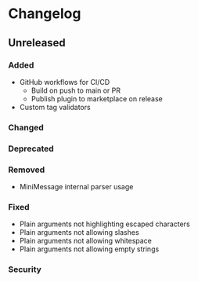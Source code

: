 # Changelog

## Unreleased

### Added
- GitHub workflows for CI/CD
  - Build on push to main or PR
  - Publish plugin to marketplace on release
- Custom tag validators

### Changed

### Deprecated

### Removed
- MiniMessage internal parser usage

### Fixed
- Plain arguments not highlighting escaped characters
- Plain arguments not allowing slashes
- Plain arguments not allowing whitespace
- Plain arguments not allowing empty strings

### Security
